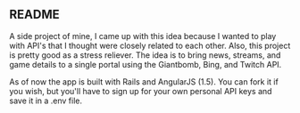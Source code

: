 ## README

A side project of mine, I came up with this idea because I wanted to play with API's that I thought were closely related to each other. Also, this project is pretty good as a stress reliever. The idea is to bring news, streams, and game details to a single portal using the Giantbomb, Bing, and Twitch API.

As of now the app is built with Rails and AngularJS (1.5). You can fork it if you wish, but you'll have to sign up for your own personal API keys and save it in a .env file.
